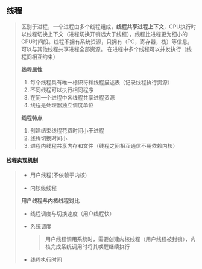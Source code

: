 ## 线程

> 区别于进程，一个进程由多个线程组成，**线程共享进程上下文**，CPU执行时以线程切换上下文（进程切换开销远大于线程），线程比进程更为细小的CPU时间段。线程不拥有系统资源，只拥有（PC，寄存器，栈）等信息，可以与其他线程共享进程全部资源。 在进程中多个线程可以并发执行（线程间相互约束）
>
> **线程属性**
>
> 1. 每个线程具有唯一标识符和线程描述表（记录线程执行资源）
> 2. 不同线程可以执行相同程序
> 3. 在同一个进程中各线程共享进程资源
> 4. 线程是处理器独立调度单位
>
> **线程特点**
>
> 1. 创建结束线程花费时间小于进程
> 2. 线程切换时间小
> 3. 进程内线程共享内存和文件（线程之间相互通信不用依赖内核）

#### **线程实现机制**

> - 用户线程(不依赖于内核)
>
> - 内核级线程
>
> **用户线程与内核线程对比**
>
> - 线程调度与切换速度（用户线程快）
>
> - 系统调度
>
>   > 用户线程调用系统时，需要创建内核线程（用户线程被封锁），内核完成系统调用时将其唤醒继续执行
>
> - 线程执行时间
>
> 





